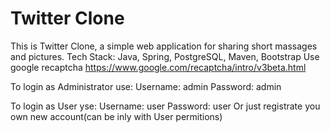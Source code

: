 # Twitter Clone

This is Twitter Clone, a simple web application for sharing short massages and pictures.
Tech Stack: Java, Spring, PostgreSQL, Maven, Bootstrap
Use google recaptcha
https://www.google.com/recaptcha/intro/v3beta.html

To login as Administrator use:
Username: admin
Password: admin

To login as User yse:
Username: user
Password: user
Or just registrate you own new account(can be inly with User permitions)
